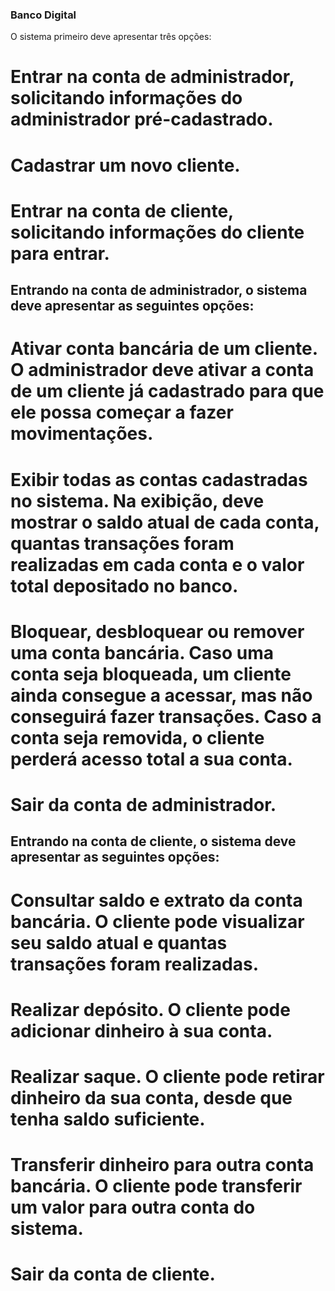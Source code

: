 ### Banco Digital
O sistema primeiro deve apresentar três opções:

 # Entrar na conta de administrador, solicitando informações do administrador pré-cadastrado.

 # Cadastrar um novo cliente.
 
 # Entrar na conta de cliente, solicitando informações do cliente para entrar.


## Entrando na conta de administrador, o sistema deve apresentar as seguintes opções:

 # Ativar conta bancária de um cliente. O administrador deve ativar a conta de um cliente já cadastrado para que ele possa começar a fazer movimentações.
 
 # Exibir todas as contas cadastradas no sistema. Na exibição, deve mostrar o saldo atual de cada conta, quantas transações foram realizadas em cada conta e o valor total depositado no banco.

 # Bloquear, desbloquear ou remover uma conta bancária. Caso uma conta seja bloqueada, um cliente ainda consegue a acessar, mas não conseguirá fazer transações. Caso a conta seja removida, o cliente perderá acesso total a sua conta.

 # Sair da conta de administrador.


## Entrando na conta de cliente, o sistema deve apresentar as seguintes opções:

 # Consultar saldo e extrato da conta bancária. O cliente pode visualizar seu saldo atual e quantas transações foram realizadas.

 # Realizar depósito. O cliente pode adicionar dinheiro à sua conta.

 # Realizar saque. O cliente pode retirar dinheiro da sua conta, desde que tenha saldo suficiente.

 # Transferir dinheiro para outra conta bancária. O cliente pode transferir um valor para outra conta do sistema.

 # Sair da conta de cliente.